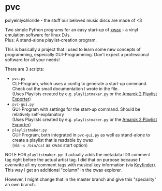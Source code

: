 # pvc
**p**oly**v**inly**c**hloride - the stuff our beloved music discs are made of <3

Two simple Python programs for an easy start-up of [xwax](http://xwax.org/) - a vinyl emulation software for linux DJs.  
Plus: A stand-alone playlist-creation program.

This is basically a project that I used to learn some new concepts of programming, especially GUI-Programming. Don't expect a professional software for all your needs!

There are 3 scripts:

* `pvc.py`  
  CLI-Program, which uses a config to generate a start-up command. Check out the small documentation I wrote in the file.  
  (Uses Playlists created by e.g. `playlistmaker.py` or the [Amarok 2 Playlist Exporter](http://wiki.xwax.org/xwax_playlist_exporter))
* `pvc-gui.py`  
  GUI-Program with settings for the start-up command. Should be relatively self-explanatory  
  (Uses Playlists created by e.g. `playlistmaker.py` or the [Amarok 2 Playlist Exporter](http://wiki.xwax.org/xwax_playlist_exporter))
* `playlistmaker.py`  
  GUI-Program, both integrated in `pvc-gui.py` as well as stand-alone to create a playlist that is readable by xwax  
  (via `-s /bin/cat` as xwax start option)

NOTE FOR `playlistmaker.py`:
It actually adds the metadata ID3 comment tag right before the actual artist tag. I did that on purpose because I overwrite all my comment tags with musical key information (via [Keyfinder](http://www.ibrahimshaath.co.uk/keyfinder/)). This way I get an additional "column" in the xwax explorer.

However, I might change that in the master branch and give this "speciality" an own branch.

